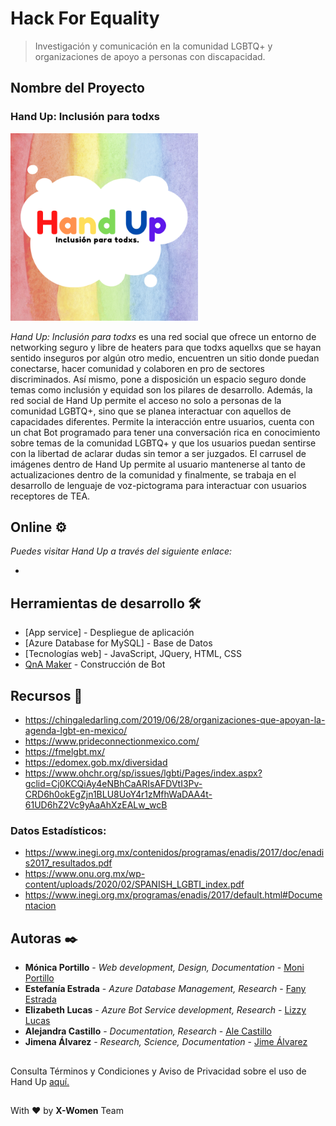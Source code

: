 #  Hack For Equality
> Investigación y comunicación en la comunidad LGBTQ+ y organizaciones de apoyo a personas con discapacidad.

## Nombre del Proyecto 
### Hand Up: Inclusión para todxs
<img src="/resources/HandUp.png" alt="handup" width="300" height="300"/>

*Hand Up: Inclusión para todxs* es una red social que ofrece un entorno de networking seguro y libre de heaters para que todxs aquellxs que se hayan sentido inseguros por algún otro medio, encuentren un sitio donde puedan conectarse, hacer comunidad y colaboren en pro de sectores discriminados. Así mismo, pone a disposición un espacio seguro donde temas como inclusión y equidad son los pilares de desarrollo. Además, la red social de Hand Up permite el acceso no solo a personas de la comunidad LGBTQ+, sino que se planea interactuar con aquellos de capacidades diferentes. Permite la interacción entre usuarios, cuenta con un chat Bot programado para tener una conversación rica en conocimiento sobre temas de la comunidad LGBTQ+ y que los usuarios puedan sentirse con la libertad de aclarar dudas sin temor a ser juzgados. El carrusel de imágenes dentro de Hand Up permite al usuario mantenerse al tanto de actualizaciones dentro de la comunidad y finalmente, se trabaja en el desarrollo de lenguaje de voz-pictograma para interactuar con usuarios receptores de TEA. 

## Online ⚙️
_Puedes visitar Hand Up a través del siguiente enlace:_

*


## Herramientas de desarrollo 🛠️

* [App service] - Despliegue de aplicación
* [Azure Database for MySQL] - Base de Datos
* [Tecnologías web] - JavaScript, JQuery, HTML, CSS
* [QnA Maker](https://www.qnamaker.ai/) - Construcción de Bot

## Recursos 🚀

* https://chingaledarling.com/2019/06/28/organizaciones-que-apoyan-la-agenda-lgbt-en-mexico/
* https://www.prideconnectionmexico.com/
* https://fmelgbt.mx/
* https://edomex.gob.mx/diversidad
* https://www.ohchr.org/sp/issues/lgbti/Pages/index.aspx?gclid=Cj0KCQiAy4eNBhCaARIsAFDVtI3Pv-CRD6h0okEgZjn1BLU8UoY4r1zMfhWaDAA4t-61UD6hZ2Vc9yAaAhXzEALw_wcB

### Datos Estadísticos:
* https://www.inegi.org.mx/contenidos/programas/enadis/2017/doc/enadis2017_resultados.pdf
* https://www.onu.org.mx/wp-content/uploads/2020/02/SPANISH_LGBTI_index.pdf
* https://www.inegi.org.mx/programas/enadis/2017/default.html#Documentacion

## Autoras ✒️

* **Mónica Portillo** - *Web development, Design, Documentation* -  [Moni Portillo](https://github.com/monicaps)
* **Estefanía Estrada** - *Azure Database Management, Research* -  [Fany Estrada](https://github.com/FanyEstrada)
* **Elizabeth Lucas** - *Azure Bot Service development, Research* -  [Lizzy Lucas](https://github.com/LizzyLucas)
* **Alejandra Castillo** - *Documentation, Research* - [Ale Castillo](https://github.com/aleepsy)
* **Jimena Álvarez** - *Research, Science, Documentation* - [Jime Álvarez](https://github.com/5inope)

##

Consulta Términos y Condiciones y Aviso de Privacidad sobre el uso de Hand Up [aquí.](https://stdntpartners-my.sharepoint.com/:w:/g/personal/alejandra_perez_studentambassadors_com/EepzOuYZT_5Egz8CcuiucHEBZWlrwv2ggspzAxyg1uCjRw?e=0DxREY)

##
With ❤️ by **X-Women** Team
